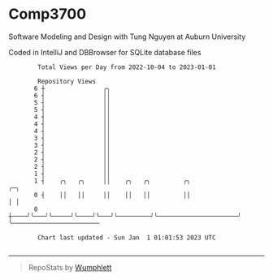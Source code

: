 # Comp3700

Software Modeling and Design with Tung Nguyen at Auburn University

Coded in IntelliJ and DBBrowser for SQLite database files

```
        Total Views per Day from 2022-10-04 to 2023-01-01

        Repository Views
       6 ┼                ╭╮
       6 ┤                ││
       5 ┤                ││
       5 ┤                ││
       4 ┤                ││
       4 ┤                ││
       4 ┤                ││
       3 ┤                ││
       3 ┤                ││
       2 ┤                ││
       2 ┤                ││
       2 ┤                ││
       1 ┤                ││
       1 ┤    ╭╮   ╭╮     ││    ╭╮   ╭╮         ╭╮                      ╭─╮
       0 ┤    ││   ││     ││    ││   ││         ││                      │ │
       0 ┼────╯╰───╯╰─────╯╰────╯╰───╯╰─────────╯╰──────────────────────╯ ╰────────────────────────

        Chart last updated - Sun Jan  1 01:01:53 2023 UTC
        
```

---

> RepoStats by [Wumphlett](https://github.com/Wumphlett)
